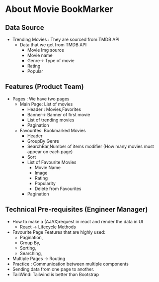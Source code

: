 # About Movie BookMarker

## Data Source

- Trending Movies : They are sourced from TMDB API
  - Data that we get from TMDB API
    - Movie Img source
    - Movie name
    - Genre-> Type of movie
    - Rating
    - Popular

## Features (Product Team)

- Pages : We have two pages
  - Main Page: List of movies
    - Header : Movies,Favorites
    - Banner-> Banner of first movie
    - List of trending movies
    - Pagination
  - Favourites: Bookmarked Movies
    - Header
    - GroupBy Genre
    - SearchBar,Number of items modifier (How many movies must appear on each page)
    - Sort
    - List of Favourite Movies
      - Movie Name
      - Image
      - Rating
      - Popularity
      - Delete from Favourites
    - Pagination

## Technical Pre-requisites (Engineer Manager)

- How to make a (AJAX)request in react and render the data in UI
  - React -> Lifecycle Methods
- Favourite Page Features that are highly used:
  - Pagination,
  - Group By,
  - Sorting,
  - Searching,
- Multiple Pages -> Routing
- Practice : Communication between multiple components
- Sending data from one page to another.
- TailWind: Tailwind is better than Bootstrap
